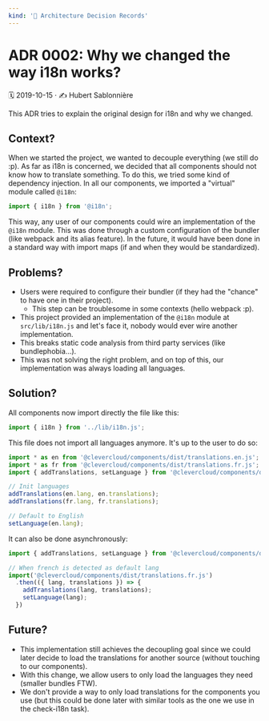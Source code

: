 ```yaml
---
kind: '📌 Architecture Decision Records'
---
```


# ADR 0002: Why we changed the way i18n works?

🗓️ 2019-10-15 · ✍️ Hubert Sablonnière

This ADR tries to explain the original design for i18n and why we changed.

## Context?

When we started the project, we wanted to decouple everything (we still do :p).
As far as i18n is concerned, we decided that all components should not know how to translate something.
To do this, we tried some kind of dependency injection.
In all our components, we imported a "virtual" module called `@i18n`:

```js
import { i18n } from '@i18n';
```

This way, any user of our components could wire an implementation of the `@i18n` module.
This was done through a custom configuration of the bundler (like webpack and its alias feature).
In the future, it would have been done in a standard way with import maps (if and when they would be standardized).

## Problems?

* Users were required to configure their bundler (if they had the "chance" to have one in their project).
  * This step can be troublesome in some contexts (hello webpack :p).
* This project provided an implementation of the `@i18n` module at `src/lib/i18n.js` and let's face it, nobody would ever wire another implementation. 
* This breaks static code analysis from third party services (like bundlephobia...).
* This was not solving the right problem, and on top of this, our implementation was always loading all languages.

## Solution?

All components now import directly the file like this:

```js
import { i18n } from '../lib/i18n.js';
```

This file does not import all languages anymore.
It's up to the user to do so:
 
```js
import * as en from '@clevercloud/components/dist/translations.en.js';
import * as fr from '@clevercloud/components/dist/translations.fr.js';
import { addTranslations, setLanguage } from '@clevercloud/components/dist/i18n.js';

// Init languages
addTranslations(en.lang, en.translations);
addTranslations(fr.lang, fr.translations);

// Default to English
setLanguage(en.lang);
```
 
It can also be done asynchronously:

```js
import { addTranslations, setLanguage } from '@clevercloud/components/dist/i18n.js';

// When french is detected as default lang
import('@clevercloud/components/dist/translations.fr.js')
  .then(({ lang, translations }) => {
    addTranslations(lang, translations);
    setLanguage(lang);
  })
```

## Future?

* This implementation still achieves the decoupling goal since we could later decide to load the translations for another source (without touching to our components).
* With this change, we allow users to only load the languages they need (smaller bundles FTW).
* We don't provide a way to only load translations for the components you use (but this could be done later with similar tools as the one we use in the check-i18n task).
